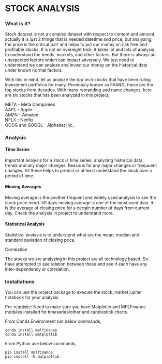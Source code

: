 # STOCK ANALYSIS

### What is it?

Stock dataset is not a complex dataset with respect to content and amount, actually it is just 2 things that is needed datetime and price, but analyzing the price is the critical part and helps to put our money on risk free and profitable stocks. It is not an overnight trick, it takes lot and lots of analysis to understand the trends, markets, and other factors. But there is always an unexpected factors which can impact adversely. We just need to understand we can analyze and invest our money on the historical data under known normal factors. 

With this in mind, let us analyze the top tech stocks that have been ruling investment portfolios for many. Previously known as FAANG, these are the top stocks from decades. With many rebranding and name changes, here are six stocks that has been analyzed in this project, 

META - Meta Companies  
AAPL - Apple  
AMZN - Amazon  
NFLX - Netflix  
GOOG and GOOGL - Alphabet Inc.,  

### Analysis

#### Time Series

Important analysis for a stock is time series, analyzing historical data, trends and any major changes. Reasons for any major changes or frequuent changes. All these helps to predict or at least undetstand the stock over a period of time. 

#### Moving Averages

Moving average is the another frequent and widely used analysis to see the stock price trend. 50 days moving average is one of the most used data. 
It is the average of closing price for a certain number of days from current day. Check the analysis in project to understand more. 

#### Statistical Analysis

Statistical analysis is to understand what are the mean, median and standard deviation of closing price. 

Correlation

The stocks we are analyzing in this project are all technology based. So have attempted to see relation between these and see if each have any inter-dependency or correlation.

### Installations

You can use the project package to execute the stock_market jupiter notebook for your analysis. 

Pre-requisite: Need to make sure you have Matplotlib and MPLFinance modules installed for timeseries/other and candlestick charts. 

From Conda Environment run below commands, 

```conda install mplfinance```  
```conda install matplotlib```  

From Python use below commands, 

```pip install mplfinance```  
```pip install -U matplotlib```  
